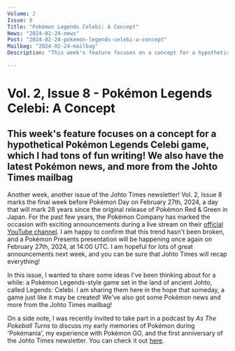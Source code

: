 ```yaml
---
Volume: 2
Issue: 8
Title: "Pokémon Legends Celebi: A Concept"
News: "2024-02-24-news"
Post: "2024-02-24-pokemon-legends-celebi-a-concept"
Mailbag: "2024-02-24-mailbag"
Description: "This week's feature focuses on a concept for a hypothetical Pokémon Legends Celebi game, which I had tons of fun writing! We also have the latest Pokémon news, and more from the Johto Times mailbag."

---
```


# Vol. 2, Issue 8 - Pokémon Legends Celebi: A Concept

## This week's feature focuses on a concept for a hypothetical Pokémon Legends Celebi game, which I had tons of fun writing! We also have the latest Pokémon news, and more from the Johto Times mailbag

Another week, another issue of the Johto Times newsletter! Vol. 2, Issue 8 marks the final week before Pokémon Day on February 27th, 2024, a day that will mark 28 years since the original release of Pokémon Red & Green in Japan. For the past few years, the Pokémon Company has marked the occasion with exciting announcements during a live stream on their [official YouTube channel](https://www.youtube.com/channel/UCFctpiB_Hnlk3ejWfHqSm6Q). I am happy to confirm that this trend hasn't been broken, and a Pokémon Presents presentation will be happening once again on February 27th, 2024, at 14:00 UTC. I am hopeful for lots of great announcements next week, and you can be sure that Johto Times will recap everything!

In this issue, I wanted to share some ideas I've been thinking about for a while: a Pokémon Legends-style game set in the land of ancient Johto, called Legends: Celebi. I am sharing them here in the hope that someday, a game just like it may be created! We've also got some Pokémon news and more from the Johto Times mailbag!

On a side note, I was recently invited to take part in a podcast by _As The Pokeball Turns_ to discuss my early memories of Pokémon during 'Pokémania', my experience with Pokémon GO, and the first anniversary of the Johto Times newsletter. You can check it out [here](https://www.buzzsprout.com/1932948/14535294).
